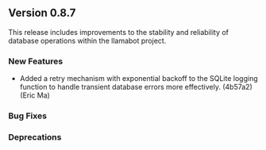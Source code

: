 ## Version 0.8.7

This release includes improvements to the stability and reliability of database operations within the llamabot project.

### New Features

- Added a retry mechanism with exponential backoff to the SQLite logging function to handle transient database errors more effectively. (4b57a2) (Eric Ma)

### Bug Fixes

### Deprecations
